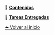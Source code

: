 📖 [**Contenidos**](Contenidos.md)

📑 [**Tareas Entregadas**](TareasEntregadas.md)

[⬅️ Volver al inicio](LÉAME.md)
